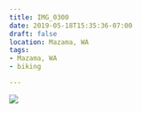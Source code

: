 ```yaml
---
title: IMG_0300
date: 2019-05-18T15:35:36-07:00
draft: false
location: Mazama, WA
tags:
- Mazama, WA
- biking

---
```

![](https://d17enza3bfujl8.cloudfront.net/IMG_0300.jpg)
